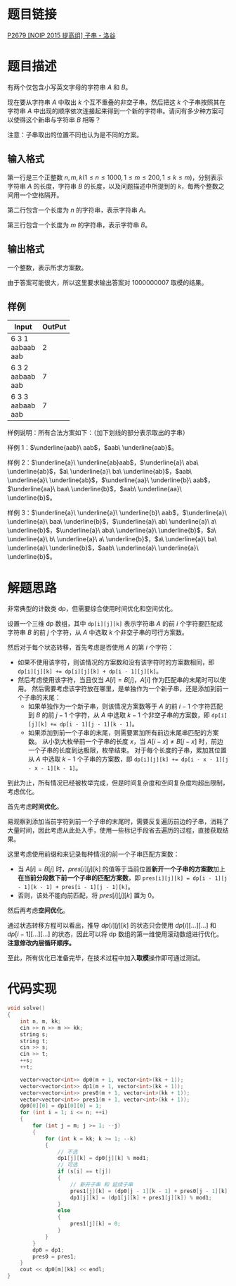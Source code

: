 # 题目链接

[P2679 [NOIP 2015 提高组] 子串 - 洛谷](https://www.luogu.com.cn/problem/P2679)

# 题目描述

有两个仅包含小写英文字母的字符串 $A$ 和 $B$。

现在要从字符串 $A$ 中取出 $k$ 个互不重叠的非空子串，然后把这 $k$ 个子串按照其在字符串 $A$ 中出现的顺序依次连接起来得到一个新的字符串。请问有多少种方案可以使得这个新串与字符串 $B$ 相等？

注意：子串取出的位置不同也认为是不同的方案。

## 输入格式

第一行是三个正整数 $n, m, k(1 \leq n \leq 1000, 1 \leq m \leq 200, 1 \leq k \leq m)$，分别表示字符串 $A$ 的长度，字符串 $B$ 的长度，以及问题描述中所提到的 $k$，每两个整数之间用一个空格隔开。

第二行包含一个长度为 $n$ 的字符串，表示字符串 $A$。

第三行包含一个长度为 $m$ 的字符串，表示字符串 $B$。

## 输出格式

一个整数，表示所求方案数。

由于答案可能很大，所以这里要求输出答案对 $1000000007$ 取模的结果。

## 样例

| Input                      | OutPut |
| -------------------------- | ------ |
| 6 3 1 <br/>aabaab <br/>aab | 2      |
| 6 3 2 <br/>aabaab <br/>aab | 7      |
| 6 3 3 <br/>aabaab <br/>aab | 7      |

样例说明：所有合法方案如下：（加下划线的部分表示取出的字串）

样例 1：$\underline{aab}\ aab$，$aab\ \underline{aab}$。

样例 2：$\underline{a}\ \underline{ab}aab$，$\underline{a}\ aba\ \underline{ab}$，$a\ \underline{a}\ ba\ \underline{ab}$，$aab\ \underline{a}\ \underline{ab}$，$\underline{aa}\ \underline{b}\ aab$，$\underline{aa}\ baa\ \underline{b}$，$aab\ \underline{aa}\ \underline{b}$。

样例 3：$\underline{a}\ \underline{a}\ \underline{b}\ aab$，$\underline{a}\ \underline{a}\ baa\ \underline{b}$，$\underline{a}\ ab\ \underline{a}\ a\ \underline{b}$，$\underline{a}\ aba\ \underline{a}\ \underline{b}$，$a\ \underline{a}\ b\ \underline{a}\ a\ \underline{b}$，$a\ \underline{a}\ ba\ \underline{a}\ \underline{b}$，$aab\ \underline{a}\ \underline{a}\ \underline{b}$。

# 解题思路

非常典型的计数类 dp，但需要综合使用时间优化和空间优化。

设置一个三维 dp 数组，其中 `dp[i][j][k]` 表示字符串 $A$ 的前 $i$ 个字符要匹配成字符串 $B$ 的前 $j$ 个字符，从 $A$ 中选取 $k$ 个非空子串的可行方案数。

然后对于每个状态转移，首先考虑是否使用 $A$ 的第 $i$ 个字符：

+   如果不使用该字符，则该情况的方案数和没有该字符时的方案数相同，即 `dp[i][j][k] += dp[i][j][k] + dp[i - 1][j][k]`。
+   然后考虑使用该字符，当且仅当 $A[i] = B[j]$，$A[i]$ 作为匹配串的末尾时可以使用。
    然后需要考虑该字符放在哪里，是单独作为一个新子串，还是添加到前一个子串的末尾：
    +   如果单独作为一个新子串，则该情况方案数等于 $A$ 的前 $i - 1$ 个字符匹配到 $B$ 的前 $j - 1$ 个字符，从 $A$ 中选取 $k - 1$ 个非空子串的方案数，即 `dp[i][j][k] += dp[i - 1][j - 1][k - 1]`。
    +   如果添加到前一个子串的末尾，则需要累加所有前边末尾串匹配的方案数。
        从小到大枚举前一个子串的长度 $x$，当 $A[i - x] \neq B[j - x]$ 时，前边一个子串的长度到达极限，枚举结束。
        对于每个长度的子串，累加其位置从 $A$ 中选取 $k - 1$ 个子串的方案数，即 `dp[i][j][k] += dp[i - x - 1][j - x - 1][k - 1]`。

到此为止，所有情况已经被枚举完成，但是时间复杂度和空间复杂度均超出限制，考虑优化。

首先考虑**时间优化**。

易观察到添加当前字符到前一个子串的末尾时，需要反复遍历前边的子串，消耗了大量时间，因此考虑从此处入手，使用一些标记手段省去遍历的过程，直接获取结果。

这里考虑使用前缀和来记录每种情况的前一个子串匹配方案数：

+   当 $A[i] = B[j]$ 时，$pres[i][j][k]$ 的值等于当前位置**新开一个子串的方案数**加上**在当前分段数下前一个子串的匹配方案数**，即 `pres[i][j][k] = dp[i - 1][j - 1][k - 1] + pres[i - 1][j - 1][k]`。
+   否则，该处不能向前匹配，将 $pres[i][j][k]$ 置为 $0$。

然后再考虑**空间优化**。

通过状态转移方程可以看出，推导 $dp[i][j][k]$ 的状态只会使用 $dp[i][...][...]$ 和 $dp[i - 1][...][...]$ 的状态，因此可以将 dp 数组的第一维使用滚动数组进行优化。**注意修改内层循环顺序。**

至此，所有优化已准备完毕，在技术过程中加入**取模**操作即可通过测试。

# 代码实现

```c++
void solve()
{
    int n, m, kk;
    cin >> n >> m >> kk;
    string s;
    string t;
    cin >> s;
    cin >> t;
    ++s;
    ++t;

    vector<vector<int>> dp0(m + 1, vector<int>(kk + 1));
    vector<vector<int>> dp1(m + 1, vector<int>(kk + 1));
    vector<vector<int>> pres0(m + 1, vector<int>(kk + 1));
    vector<vector<int>> pres1(m + 1, vector<int>(kk + 1));
    dp0[0][0] = dp1[0][0] = 1;
    for (int i = 1; i <= n; ++i)
    {
        for (int j = m; j >= 1; --j)
        {
            for (int k = kk; k >= 1; --k)
            {
                // 不选
                dp1[j][k] = dp0[j][k] % mod1;
                // 可选
                if (s[i] == t[j])
                {
                    // 新开子串 和 延续子串
                    pres1[j][k] = (dp0[j - 1][k - 1] + pres0[j - 1][k]) % mod1;
                    dp1[j][k] = (dp1[j][k] + pres1[j][k]) % mod1;
                }
                else
                {
                    pres1[j][k] = 0;
                }
            }
        }
        dp0 = dp1;
        pres0 = pres1;
    }
    cout << dp0[m][kk] << endl;
}
```

